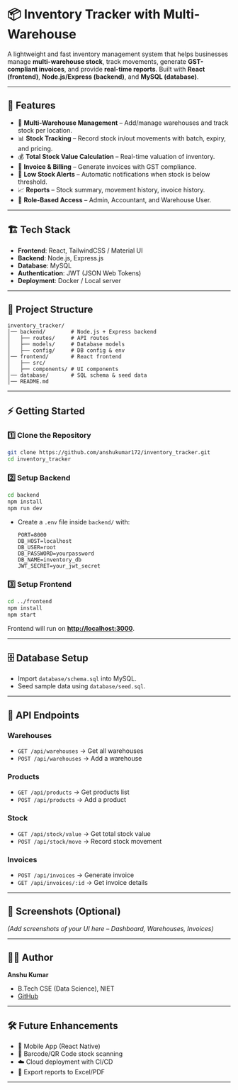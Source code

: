 # 📦 Inventory Tracker with Multi-Warehouse

A lightweight and fast inventory management system that helps businesses manage **multi-warehouse stock**, track movements, generate **GST-compliant invoices**, and provide **real-time reports**. Built with **React (frontend)**, **Node.js/Express (backend)**, and **MySQL (database)**.

---

## 🚀 Features

* 🏬 **Multi-Warehouse Management** – Add/manage warehouses and track stock per location.
* 📊 **Stock Tracking** – Record stock in/out movements with batch, expiry, and pricing.
* 💰 **Total Stock Value Calculation** – Real-time valuation of inventory.
* 🧾 **Invoice & Billing** – Generate invoices with GST compliance.
* 🔔 **Low Stock Alerts** – Automatic notifications when stock is below threshold.
* 📈 **Reports** – Stock summary, movement history, invoice history.
* 🔐 **Role-Based Access** – Admin, Accountant, and Warehouse User.

---

## 🏗️ Tech Stack

* **Frontend**: React, TailwindCSS / Material UI
* **Backend**: Node.js, Express.js
* **Database**: MySQL
* **Authentication**: JWT (JSON Web Tokens)
* **Deployment**: Docker / Local server

---

## 📂 Project Structure

```
inventory_tracker/
│── backend/        # Node.js + Express backend
│   ├── routes/     # API routes
│   ├── models/     # Database models
│   ├── config/     # DB config & env
│── frontend/       # React frontend
│   ├── src/
│   ├── components/ # UI components
│── database/       # SQL schema & seed data
│── README.md
```

---

## ⚡ Getting Started

### 1️⃣ Clone the Repository

```bash
git clone https://github.com/anshukumar172/inventory_tracker.git
cd inventory_tracker
```

### 2️⃣ Setup Backend

```bash
cd backend
npm install
npm run dev
```

* Create a `.env` file inside `backend/` with:

  ```
  PORT=8000
  DB_HOST=localhost
  DB_USER=root
  DB_PASSWORD=yourpassword
  DB_NAME=inventory_db
  JWT_SECRET=your_jwt_secret
  ```

### 3️⃣ Setup Frontend

```bash
cd ../frontend
npm install
npm start
```

Frontend will run on **[http://localhost:3000](http://localhost:3000)**.

---

## 🗄️ Database Setup

* Import `database/schema.sql` into MySQL.
* Seed sample data using `database/seed.sql`.

---

## 📡 API Endpoints

### Warehouses

* `GET /api/warehouses` → Get all warehouses
* `POST /api/warehouses` → Add a warehouse

### Products

* `GET /api/products` → Get products list
* `POST /api/products` → Add a product

### Stock

* `GET /api/stock/value` → Get total stock value
* `POST /api/stock/move` → Record stock movement

### Invoices

* `POST /api/invoices` → Generate invoice
* `GET /api/invoices/:id` → Get invoice details

---

## 📸 Screenshots (Optional)

*(Add screenshots of your UI here – Dashboard, Warehouses, Invoices)*

---

## 👨‍💻 Author

**Anshu Kumar**

* B.Tech CSE (Data Science), NIET
* [GitHub](https://github.com/anshukumar172)

---

## 🛠️ Future Enhancements

* 📲 Mobile App (React Native)
* 🔄 Barcode/QR Code stock scanning
* ☁️ Cloud deployment with CI/CD
* 📑 Export reports to Excel/PDF

---
